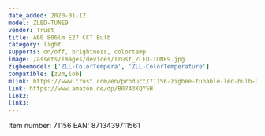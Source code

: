 ```yaml
---
date_added: 2020-01-12
model: ZLED-TUNE9
vendor: Trust
title: A60 806lm E27 CCT Bulb
category: light
supports: on/off, brightness, colortemp
image: /assets/images/devices/Trust_ZLED-TUNE9.jpg
zigbeemodel: ['ZLL-ColorTempera', 'ZLL-ColorTemperature']
compatible: [z2m,iob]
mlink: https://www.trust.com/en/product/71156-zigbee-tunable-led-bulb-zled-tune9
link: https://www.amazon.de/dp/B0743KQY5H
link2: 
link3: 
---
```

Item number: 71156
EAN: 8713439711561
